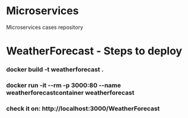 # Microservices
Microservices cases repository

# WeatherForecast - Steps to deploy
### docker build -t weatherforecast .
### docker run -it --rm -p 3000:80 --name weatherforecastcontainer weatherforecast
### check it on: http://localhost:3000/WeatherForecast
